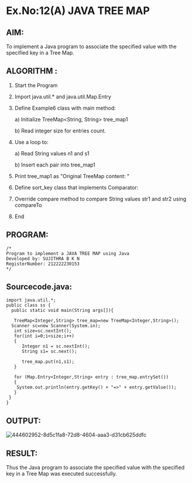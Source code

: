 # Ex.No:12(A) JAVA TREE MAP

## AIM:
To implement a Java program to associate the specified value with the specified key in a Tree Map.

## ALGORITHM :

1. Start the Program
2. Import java.util.* and java.util.Map.Entry
3. Define Example6 class with main method:

   a) Initialize TreeMap<String, String> tree_map1

   b) Read integer size for entries count.

4. Use a loop to:

   a) Read String values n1 and s1

   b) Insert each pair into tree_map1

5. Print tree_map1 as "Original TreeMap content: "
6. Define sort_key class that implements Comparator<String>:
7. Override compare method to compare String values str1 and str2 using compareTo
8. End

## PROGRAM:
```
/*
Program to implement a JAVA TREE MAP using Java
Developed by: SUJITHRA B K N
RegisterNumber: 212222230153
*/
```

## Sourcecode.java:

```
import java.util.*;  
public class ss {  
  public static void main(String args[]){  
  
   TreeMap<Integer,String> tree_map=new TreeMap<Integer,String>();      
  Scanner sc=new Scanner(System.in);
   int size=sc.nextInt();
   for(int i=0;i<size;i++)
   {
      Integer n1 = sc.nextInt();
      String s1= sc.next();
       
   	  tree_map.put(n1,s1);  
   }
	 
   for (Map.Entry<Integer,String> entry : tree_map.entrySet())
   {
    System.out.println(entry.getKey() + "=>" + entry.getValue());
   }
 }  
}
```

## OUTPUT:

![444602952-8d5c1fa8-72d8-4604-aaa3-d31cb625ddfc](https://github.com/user-attachments/assets/fbd50c49-d287-4251-83d2-a8873e6f3c99)

## RESULT:
Thus the Java program to associate the specified value with the specified key in a Tree Map was executed successfully.
